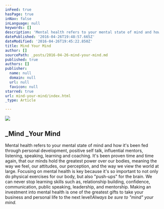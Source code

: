 ```yaml
---
inFeed: true
hasPage: true
inNav: false
inLanguage: null
keywords: []
description: 'Mental health refers to your mental state of mind and how it’s been fed through personal development, positive self talk, influential mentors, listening, speaking, learning and coaching. It’s been proven time and time again, that our minds hold the greatest power over our bodies, meaning the way we feel, our attitudes, our perception, and the way we view the world at large. Focusing on mental health is key because it’s so important to not only do physical exercises for our body, but also “push-ups” for the brain. We can never stop learning skills such as, relationship building, confidence, communication, public speaking, leadership, and mentorship. Making an investment into mental health is one of the greatest gifts to take your business and personal life to the next level!Always be sure to “mind” your mind.'
datePublished: '2016-04-26T19:48:57.665Z'
dateModified: '2016-04-26T19:45:22.850Z'
title: Mind Your Mind
author: []
sourcePath: _posts/2016-04-26-mind-your-mind.md
published: true
authors: []
publisher:
  name: null
  domain: null
  url: null
  favicon: null
starred: true
url: mind-your-mind/index.html
_type: Article

---
```

![](https://the-grid-user-content.s3-us-west-2.amazonaws.com/586034f1-f97f-4b28-9c10-28a0bbcd5017.jpg)

## _Mind _Your Mind

Mental health refers to your mental state of mind and how it's been fed through personal development, positive self talk, influential mentors, listening, speaking, learning and coaching. It's been proven time and time again, that our minds hold the greatest power over our bodies, meaning the way we feel, our attitudes, our perception, and the way we view the world at large. Focusing on mental health is key because it's so important to not only do physical exercises for our body, but also "push-ups" for the brain. We can never stop learning skills such as, relationship building, confidence, communication, public speaking, leadership, and mentorship. Making an investment into mental health is one of the greatest gifts to take your business and personal life to the next level!_Always be sure to "mind" your mind._